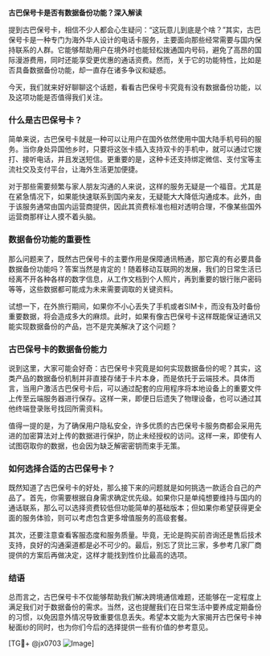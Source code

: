 **古巴保号卡是否有数据备份功能？深入解读**

提到古巴保号卡，相信不少人都会心生疑问：“这玩意儿到底是个啥？”其实，古巴保号卡是一种专门为海外华人设计的电话卡服务，主要面向那些经常需要与国内保持联系的人群。它能够帮助用户在境外时也能轻松拨通国内号码，避免了高昂的国际漫游费用，同时还能享受更优惠的通话资费。然而，关于它的功能特性，比如是否具备数据备份功能，却一直存在诸多争议和疑惑。

今天，我们就来好好聊聊这个话题，看看古巴保号卡究竟有没有数据备份功能，以及这项功能是否值得我们关注。

### 什么是古巴保号卡？

简单来说，古巴保号卡就是一种可以让用户在国外依然使用中国大陆手机号码的服务。当你身处异国他乡时，只要将这张卡插入支持双卡的手机中，就可以通过它拨打、接听电话，并且发送短信。更重要的是，这种卡还支持绑定微信、支付宝等主流社交及支付平台，让海外生活更加便捷。

对于那些需要频繁与家人朋友沟通的人来说，这样的服务无疑是一个福音。尤其是在紧急情况下，如果能快速联系到国内亲友，无疑能大大降低沟通成本。此外，由于该服务通常由国内运营商提供，因此其资费标准也相对透明合理，不像某些国外运营商那样让人摸不着头脑。

### 数据备份功能的重要性

那么问题来了，既然古巴保号卡的主要作用是保障通讯畅通，那它真的有必要具备数据备份功能吗？答案当然是肯定的！随着移动互联网的发展，我们的日常生活已经离不开各种各样的数字信息，从工作文档到个人照片，再到重要的银行账户密码等等，这些数据都可能成为未来需要调取的关键资料。

试想一下，在外旅行期间，如果你不小心丢失了手机或者SIM卡，而没有及时备份重要数据，将会造成多大的麻烦。此时，如果有像古巴保号卡这样既能保证通讯又能实现数据备份的产品，岂不是完美解决了这个问题？

### 古巴保号卡的数据备份能力

说到这里，大家可能会好奇：古巴保号卡究竟是如何实现数据备份的呢？其实，这类产品的数据备份机制并非直接存储于卡片本身，而是依托于云端技术。具体而言，当用户激活古巴保号卡后，可以通过配套的应用程序将本地设备上的重要文件上传至云端服务器进行保存。这样一来，即便日后遗失了物理设备，也可以通过其他终端登录账号找回所需资料。

值得一提的是，为了确保用户隐私安全，许多优质的古巴保号卡服务商都会采用先进的加密算法对上传的数据进行保护，防止未经授权的访问。这样一来，即使有人试图窃取你的数据，也会因为缺乏解密密钥而束手无策。

### 如何选择合适的古巴保号卡？

既然知道了古巴保号卡的好处，那么接下来的问题就是如何挑选一款适合自己的产品了。首先，你需要根据自身需求确定优先级。如果你只是单纯想要维持与国内的通话联系，那么可以选择资费较低但功能简单的基础版本；但如果你希望获得更全面的服务体验，则可以考虑包含更多增值服务的高级套餐。

其次，还要注意查看客服态度和服务质量。毕竟，无论是购买前咨询还是售后技术支持，良好的沟通渠道都是必不可少的。最后，别忘了货比三家，多参考几家厂商提供的方案后再做决定，这样才能找到性价比最高的选项。

### 结语

总而言之，古巴保号卡不仅能够帮助我们解决跨境通信难题，还能够在一定程度上满足我们对于数据备份的需求。当然，这也提醒我们在日常生活中要养成定期备份的习惯，以免因意外情况导致重要信息丢失。希望本文能为大家揭开古巴保号卡神秘面纱的同时，也为你们今后的选择提供一些有价值的参考意见。

[TG💪+ @jx0703 ![Image](https://github.com/user-attachments/assets/dbca1d08-cadb-493c-b0ec-ad6f7a83f270)]